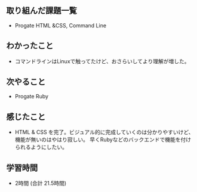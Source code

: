 ## 取り組んだ課題一覧
- Progate HTML &CSS, Command Line
## わかったこと
- コマンドラインはLinuxで触ってたけど、おさらいしてより理解が増した。
## 次やること
- Progate Ruby
## 感じたこと
- HTML & CSS を完了。ビジュアル的に完成していくのは分かりやすいけど、
  機能が無いのはやはり寂しい。
  早くRubyなどのバックエンドで機能を付けられるようにしたい。
## 学習時間
- 2時間 (合計 21.5時間)
